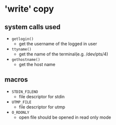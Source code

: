 # 'write' copy 

> 

## system calls used
* `getlogin()`
  - get the username of the logged in user 
* `ttyname()`
  - get the name of the terminal(e.g. /dev/pts/4) 
* `gethostname()`
  - get the host name 

## macros
* `STDIN_FILENO`
  - file descriptor for stdin 
* `UTMP_FILE`
  - file descriptor for utmp
* `O_RDONLY`
  - open file should be opened in read only mode 

